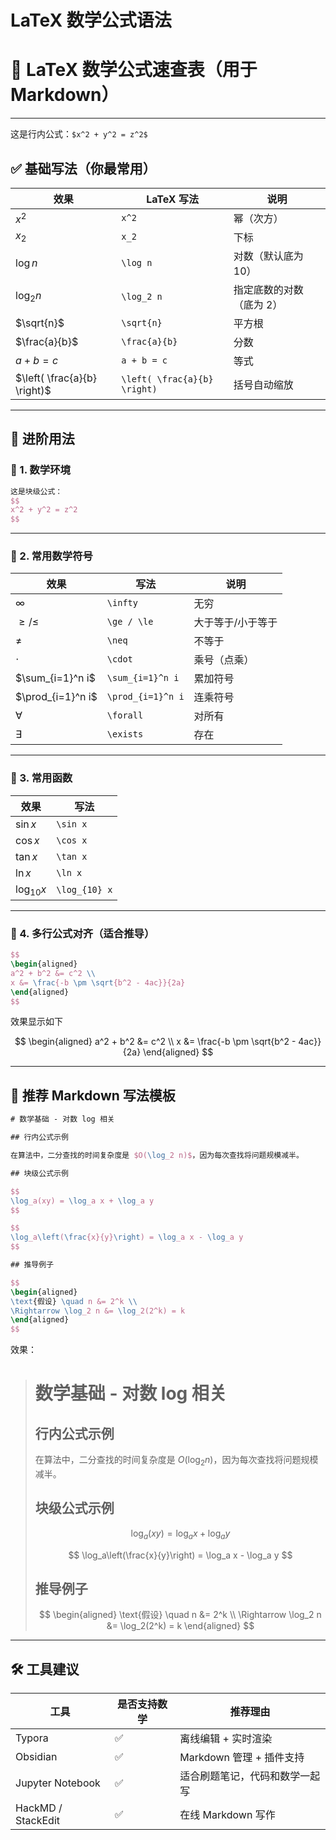 # LaTeX 数学公式语法

# **📌 LaTeX 数学公式速查表（用于 Markdown）**

---

这是行内公式：`$x^2 + y^2 = z^2$`

## **✅ 基础写法（你最常用）**

| 效果                           | **LaTeX 写法**                 | **说明**        |
| ---------------------------- | ---------------------------- | ------------- |
| $x^2$                        | `x^2`                        | 幂（次方）         |
| $x_2$                        | `x_2`                        | 下标            |
| $\log n$                     | `\log n`                     | 对数（默认底为 10）   |
| $\log_2 n$                   | `\log_2 n`                   | 指定底数的对数（底为 2） |
| $\sqrt{n}$                   | `\sqrt{n}`                   | 平方根           |
| $\frac{a}{b}$                | `\frac{a}{b}`                | 分数            |
| $a + b = c$                  | `a + b = c`                  | 等式            |
| $\left( \frac{a}{b} \right)$ | `\left( \frac{a}{b} \right)` | 括号自动缩放        |

---

## **📘 进阶用法**

### **🧠 1. 数学环境**

```latex
这是块级公式：
$$
x^2 + y^2 = z^2
$$
```

---

### **🧠 2. 常用数学符号**

| **效果** | **写法** | **说明** |
| --- | --- | --- |
| $\infty$ | `\infty` | 无穷 |
| $\ge / \le$ | `\ge / \le` | 大于等于/小于等于 |
| $\neq$ | `\neq` | 不等于 |
| $\cdot$ | `\cdot` | 乘号（点乘） |
| $\sum_{i=1}^n i$ | `\sum_{i=1}^n i` | 累加符号 |
| $\prod_{i=1}^n i$ | `\prod_{i=1}^n i` | 连乘符号 |
| $\forall$ | `\forall` | 对所有 |
| $\exists$ | `\exists` | 存在 |

---

### **🧠 3. 常用函数**

| **效果** | **写法** |
| --- | --- |
| $\sin x$ | `\sin x` |
| $\cos x$ | `\cos x` |
| $\tan x$ | `\tan x` |
| $\ln x$ | `\ln x` |
| $\log_{10} x$ | `\log_{10} x` |

---

### **🧠 4. 多行公式对齐（适合推导）**

```latex
$$
\begin{aligned}
a^2 + b^2 &= c^2 \\
x &= \frac{-b \pm \sqrt{b^2 - 4ac}}{2a}
\end{aligned}
$$
```

效果显示如下

$$
\begin{aligned}
a^2 + b^2 &= c^2 \\
x &= \frac{-b \pm \sqrt{b^2 - 4ac}}{2a}
\end{aligned}
$$


---

## **📝 推荐 Markdown 写法模板**

```latex
# 数学基础 - 对数 log 相关

## 行内公式示例

在算法中，二分查找的时间复杂度是 $O(\log_2 n)$，因为每次查找将问题规模减半。

## 块级公式示例

$$
\log_a(xy) = \log_a x + \log_a y
$$

$$
\log_a\left(\frac{x}{y}\right) = \log_a x - \log_a y
$$

## 推导例子

$$
\begin{aligned}
\text{假设} \quad n &= 2^k \\
\Rightarrow \log_2 n &= \log_2(2^k) = k
\end{aligned}
$$
```

效果：

> # 数学基础 - 对数 log 相关
> ## 行内公式示例
> 在算法中，二分查找的时间复杂度是 $O(\log_2 n)$，因为每次查找将问题规模减半。
> ## 块级公式示例
> 
> $$
> \log_a(xy) = \log_a x + \log_a y
> $$
> 
> $$
> \log_a\left(\frac{x}{y}\right) = \log_a x - \log_a y
> $$
> 
> ## 推导例子
> 
> $$
> \begin{aligned}
> \text{假设} \quad n &= 2^k \\
> \Rightarrow \log_2 n &= \log_2(2^k) = k
> \end{aligned}
> $$

---

## **🛠 工具建议**

| **工具**             | **是否支持数学** | **推荐理由**           |
| ------------------ | ---------- | ------------------ |
| Typora             | ✅          | 离线编辑 + 实时渲染        |
| Obsidian           | ✅          | Markdown 管理 + 插件支持 |
| Jupyter Notebook   | ✅          | 适合刷题笔记，代码和数学一起写    |
| HackMD / StackEdit | ✅          | 在线 Markdown 写作     |